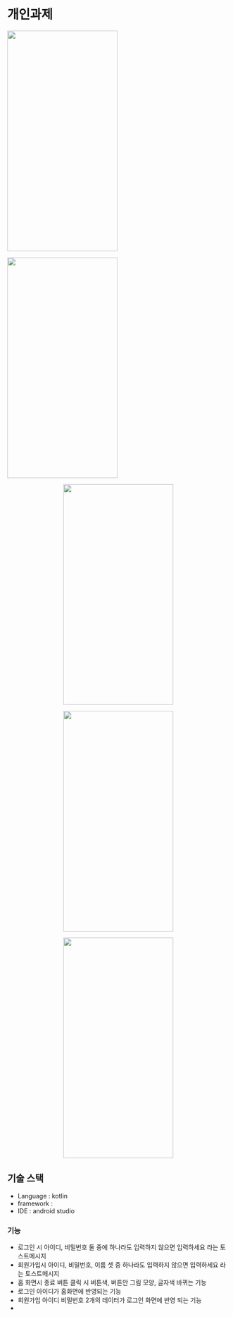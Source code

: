 # 개인과제 



<p align="left">
<img src="https://user-images.githubusercontent.com/94061061/259588265-0d6f3a18-0a9a-405b-9f6a-9e796a369f17.png" width="250" height="500"/>
</p>

<p align="left">
<img src="https://user-images.githubusercontent.com/94061061/259588272-f07282c5-8ffc-4b36-8210-315e3f4e1da4.png" width="250" height="500"/>
</p>

<p align="center">
<img src="https://user-images.githubusercontent.com/94061061/259588276-47194265-5683-4cb4-8460-3cc12bdf78ea.png" width="250" height="500"/>
</p>

<p align="center">
<img src="https://user-images.githubusercontent.com/94061061/259590063-dfa6f30a-12cf-4ea6-89ef-665f6852a30b.png" width="250" height="500"/>
</p>

<p align="center">
<img src="https://user-images.githubusercontent.com/94061061/259590469-dd57d400-e3c1-4e59-8df4-2ebf4bd5a824.png" width="250" height="500"/>
</p>



## 기술 스택

* Language : kotlin
* framework : 
* IDE : android studio

### 기능
* 로그인 시 아이디, 비밀번호 둘 중에 하나라도 입력하지 않으면 입력하세요 라는 토스트메시지
* 회원가입시 아이디, 비밀번호, 이름 셋 중 하나라도 입력하지 않으면 입력하세요 라는 토스트메시지
* 홈 화면시 종료 버튼 클릭 시 버튼색, 버튼안 그림 모양, 글자색 바뀌는 기능
* 로그인 아이디가 홈화면에 반영되는 기능
* 회원가입 아이디 비밀번호 2개의 데이터가 로그인 화면에 반영 되는 기능
* 
